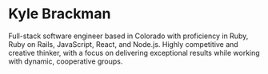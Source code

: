 # Kyle Brackman

Full-stack software engineer based in Colorado with proficiency in Ruby, Ruby on Rails, JavaScript, React, and Node.js. Highly competitive and creative thinker, with a focus on delivering exceptional results while working with dynamic, cooperative groups. 